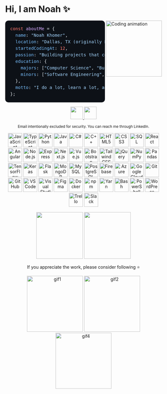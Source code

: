 # Hi, I am Noah ✨
<img align="right" height="180" src="https://media2.giphy.com/media/v1.Y2lkPTc5MGI3NjExeXFnMWltaTJmcjYzNDBjemw5Z2gxcGpuaHJmMm5vYncwandmeHgxaSZlcD12MV9pbnRlcm5hbF9naWZfYnlfaWQmY3Q9Zw/GghGKaZ8JeHJx0apQC/giphy.gif" alt="Coding animation" />

<pre style="background-color:#0d1117;color:#e6edf3;padding:16px;border-radius:10px;font-family:'JetBrains Mono', monospace;font-size:14px;line-height:1.5;overflow:auto;">
<span style="color:#ff7b72;">const</span> <span style="color:#d2a8ff;">aboutMe</span> = {
  <span style="color:#79c0ff;">name</span>: <span style="color:#a5d6ff;">"Noah Khomer"</span>,
  <span style="color:#79c0ff;">location</span>: <span style="color:#a5d6ff;">"Dallas, TX (originally NYC)"</span>,
  <span style="color:#79c0ff;">startedCodingAt</span>: <span style="color:#ff7b72;">12</span>,
  <span style="color:#79c0ff;">passion</span>: <span style="color:#a5d6ff;">"Building projects that connect creativity with technology"</span>,
  <span style="color:#79c0ff;">education</span>: {
    <span style="color:#79c0ff;">majors</span>: [<span style="color:#a5d6ff;">"Computer Science"</span>, <span style="color:#a5d6ff;">"Business Administration"</span>],
    <span style="color:#79c0ff;">minors</span>: [<span style="color:#a5d6ff;">"Software Engineering"</span>, <span style="color:#a5d6ff;">"Information Systems"</span>, <span style="color:#a5d6ff;">"Project Management"</span>]
  },
  <span style="color:#79c0ff;">motto</span>: <span style="color:#a5d6ff;">"I do a lot, learn a lot, and then teach it so we all grow."</span>
};
</pre>


<div align="center">
  <a href="https://linkedin.com/in/noahkhomer18" target="_blank">
    <img src="https://img.shields.io/badge/LinkedIn-0077B5?style=for-the-badge&logo=linkedin&logoColor=white" height="40" />
  </a>
  <a href="https://www.noah-khomer.com/" target="_blank">
    <img src="https://img.shields.io/badge/Portfolio-111111?style=for-the-badge&logo=vercel&logoColor=white" height="40" />
  </a>
</div>

<p align="center">
  <sub>Email intentionally excluded for security. You can reach me through LinkedIn.</sub>
</p>


<div align="center">
  <img src="https://cdn.jsdelivr.net/gh/devicons/devicon/icons/javascript/javascript-original.svg" height="45" alt="JavaScript" />
  <img src="https://cdn.jsdelivr.net/gh/devicons/devicon/icons/typescript/typescript-original.svg" height="45" alt="TypeScript" />
  <img src="https://cdn.jsdelivr.net/gh/devicons/devicon/icons/python/python-original.svg" height="45" alt="Python" />
  <img src="https://cdn.jsdelivr.net/gh/devicons/devicon/icons/java/java-original.svg" height="45" alt="Java" />
  <img src="https://cdn.jsdelivr.net/gh/devicons/devicon/icons/csharp/csharp-original.svg" height="45" alt="C#" />
  <img src="https://cdn.jsdelivr.net/gh/devicons/devicon/icons/cplusplus/cplusplus-original.svg" height="45" alt="C++" />
  <img src="https://cdn.jsdelivr.net/gh/devicons/devicon/icons/html5/html5-original.svg" height="45" alt="HTML5" />
  <img src="https://cdn.jsdelivr.net/gh/devicons/devicon/icons/css3/css3-original.svg" height="45" alt="CSS3" />
  <img src="https://cdn.jsdelivr.net/gh/devicons/devicon/icons/sqlite/sqlite-original.svg" height="45" alt="SQL" />
  <img src="https://cdn.jsdelivr.net/gh/devicons/devicon/icons/react/react-original.svg" height="45" alt="React" />
  <img src="https://cdn.jsdelivr.net/gh/devicons/devicon/icons/angular/angular-original.svg" height="45" alt="Angular" />
  <img src="https://cdn.jsdelivr.net/gh/devicons/devicon/icons/nodejs/nodejs-original.svg" height="45" alt="Node.js" />
  <img src="https://cdn.jsdelivr.net/gh/devicons/devicon/icons/express/express-original.svg" height="45" alt="Express" />
  <img src="https://cdn.jsdelivr.net/gh/devicons/devicon/icons/nextjs/nextjs-original.svg" height="45" alt="Next.js" />
  <img src="https://cdn.jsdelivr.net/gh/devicons/devicon/icons/vuejs/vuejs-original.svg" height="45" alt="Vue.js" />
  <img src="https://cdn.jsdelivr.net/gh/devicons/devicon/icons/bootstrap/bootstrap-original.svg" height="45" alt="Bootstrap" />
  <img src="https://cdn.jsdelivr.net/gh/devicons/devicon/icons/tailwindcss/tailwindcss-original.svg" height="45" alt="Tailwind CSS" />
  <img src="https://cdn.jsdelivr.net/gh/devicons/devicon/icons/jquery/jquery-original.svg" height="45" alt="jQuery" />
  <img src="https://cdn.jsdelivr.net/gh/devicons/devicon/icons/numpy/numpy-original.svg" height="45" alt="NumPy" />
  <img src="https://cdn.jsdelivr.net/gh/devicons/devicon/icons/pandas/pandas-original.svg" height="45" alt="Pandas" />
  <img src="https://cdn.jsdelivr.net/gh/devicons/devicon/icons/tensorflow/tensorflow-original.svg" height="45" alt="TensorFlow" />
  <img src="https://cdn.jsdelivr.net/gh/devicons/devicon/icons/keras/keras-original.svg" height="45" alt="Keras" />
  <img src="https://cdn.jsdelivr.net/gh/devicons/devicon/icons/flask/flask-original.svg" height="45" alt="Flask" />
  <img src="https://cdn.jsdelivr.net/gh/devicons/devicon/icons/mongodb/mongodb-original.svg" height="45" alt="MongoDB" />
  <img src="https://cdn.jsdelivr.net/gh/devicons/devicon/icons/mysql/mysql-original.svg" height="45" alt="MySQL" />
  <img src="https://cdn.jsdelivr.net/gh/devicons/devicon/icons/postgresql/postgresql-original.svg" height="45" alt="PostgreSQL" />
  <img src="https://cdn.jsdelivr.net/gh/devicons/devicon/icons/firebase/firebase-plain.svg" height="45" alt="Firebase" />
  <img src="https://cdn.jsdelivr.net/gh/devicons/devicon/icons/azure/azure-original.svg" height="45" alt="Azure" />
  <img src="https://cdn.jsdelivr.net/gh/devicons/devicon/icons/googlecloud/googlecloud-original.svg" height="45" alt="Google Cloud" />
  <img src="https://cdn.jsdelivr.net/gh/devicons/devicon/icons/git/git-original.svg" height="45" alt="Git" />
  <img src="https://cdn.jsdelivr.net/gh/devicons/devicon/icons/github/github-original.svg" height="45" alt="GitHub" />
  <img src="https://cdn.jsdelivr.net/gh/devicons/devicon/icons/vscode/vscode-original.svg" height="45" alt="VS Code" />
  <img src="https://cdn.jsdelivr.net/gh/devicons/devicon/icons/visualstudio/visualstudio-plain.svg" height="45" alt="Visual Studio" />
  <img src="https://cdn.jsdelivr.net/gh/devicons/devicon/icons/figma/figma-original.svg" height="45" alt="Figma" />
  <img src="https://cdn.jsdelivr.net/gh/devicons/devicon/icons/docker/docker-original.svg" height="45" alt="Docker" />
  <img src="https://cdn.jsdelivr.net/gh/devicons/devicon/icons/npm/npm-original-wordmark.svg" height="45" alt="npm" />
  <img src="https://cdn.jsdelivr.net/gh/devicons/devicon/icons/yarn/yarn-original.svg" height="45" alt="Yarn" />
  <img src="https://cdn.jsdelivr.net/gh/devicons/devicon/icons/bash/bash-original.svg" height="45" alt="Bash" />
  <img src="https://cdn.jsdelivr.net/gh/devicons/devicon/icons/powershell/powershell-original.svg" height="45" alt="PowerShell" />
  <img src="https://cdn.jsdelivr.net/gh/devicons/devicon/icons/wordpress/wordpress-original.svg" height="45" alt="WordPress" />
  <img src="https://cdn.jsdelivr.net/gh/devicons/devicon/icons/trello/trello-plain.svg" height="45" alt="Trello" />
  <img src="https://cdn.jsdelivr.net/gh/devicons/devicon/icons/slack/slack-original.svg" height="45" alt="Slack" />
</div>
<p align="center">
  <img src="https://github-readme-stats.vercel.app/api?username=noahkhomer18&show_icons=true&theme=radical&hide_border=true" height="150" />
  <img src="https://github-readme-stats.vercel.app/api/top-langs/?username=noahkhomer18&layout=compact&theme=radical&hide_border=true" height="150" />
</p>

<p align="center">If you appreciate the work, please consider following ⭐</p>
<div align="center">
  <img src="https://media.giphy.com/media/v1.Y2lkPTc5MGI3NjExdGR5OGdoNmk3Z2JhM3pxbDdrdmN0ajByN2dhNnY1bTJjZ3AwNTRsaSZlcD12MV9naWZzX3NlYXJjaCZjdD1n/TdoiN7rZuGDJPs2rAS/giphy.gif" height="180" alt="gif1" />
  <img src="https://media.giphy.com/media/v1.Y2lkPTc5MGI3NjExdGR5OGdoNmk3Z2JhM3pxbDdrdmN0ajByN2dhNnY1bTJjZ3AwNTRsaSZlcD12MV9naWZzX3NlYXJjaCZjdD1n/J6JazAkCVLId91L4yM/giphy.gif" height="180" alt="gif2" />
  <img src="https://media.giphy.com/media/v1.Y2lkPWVjZjA1ZTQ3Z3dxeG1zeTJjeng3cmx1dTd5YzN1ZWEzMzl5M3ZoMXowajM2YW5paiZlcD12MV9naWZzX3NlYXJjaCZjdD1n/85Rsgy2UxfNu6Hnmp5/giphy.gif" height="180" alt="gif4" />
</div>
